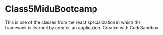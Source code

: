 # Class5MiduBootcamp
This is one of the classes from the react specialization in which the framework is learned by created an application. 
Created with CodeSandbox
